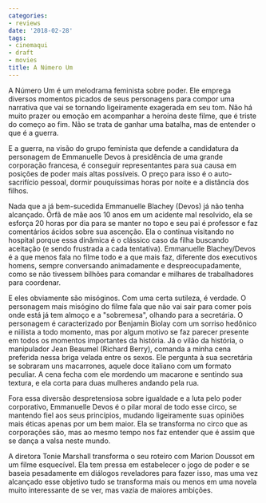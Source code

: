 ```yaml
---
categories:
- reviews
date: '2018-02-28'
tags:
- cinemaqui
- draft
- movies
title: A Número Um
---
```


A Número Um é um melodrama feminista sobre poder. Ele emprega diversos momentos picados de seus personagens para compor uma narrativa que vai se tornando ligeiramente exagerada em seu tom. Não há muito prazer ou emoção em acompanhar a heroína deste filme, que é triste do começo ao fim. Não se trata de ganhar uma batalha, mas de entender o que é a guerra.

E a guerra, na visão do grupo feminista que defende a candidatura da personagem de Emmanuelle Devos à presidência de uma grande corporação francesa, é conseguir representantes para sua causa em posições de poder mais altas possíveis. O preço para isso é o auto-sacrifício pessoal, dormir pouquíssimas horas por noite e a distância dos filhos.

Nada que a já bem-sucedida Emmanuelle Blachey (Devos) já não tenha alcançado. Órfã de mãe aos 10 anos em um acidente mal resolvido, ela se esforça 20 horas por dia para se manter no topo e seu pai é professor e faz comentários ácidos sobre sua ascenção. Ela o continua visitando no hospital porque essa dinâmica é o clássico caso da filha buscando aceitação (e sendo frustrada a cada tentativa). Emmanuelle Blachey/Devos é a que menos fala no filme todo e a que mais faz, diferente dos executivos homens, sempre conversando animadamente e despreocupadamente, como se não tivessem bilhões para comandar e milhares de trabalhadores para coordenar.

E eles obviamente são misóginos. Com uma certa sutileza, é verdade. O personagem mais misógino do filme fala que não vai sair para comer pois onde está já tem almoço e a "sobremesa", olhando para a secretária. O personagem é caracterizado por Benjamin Biolay com um sorriso hedônico e niilista a todo momento, mas por algum motivo se faz parecer presente em todos os momentos importantes da história. Já o vilão da história, o manipulador Jean Beaumel (Richard Berry), comanda a minha cena preferida nessa briga velada entre os sexos. Ele pergunta à sua secretária se sobraram uns macarrones, aquele doce italiano com um formato peculiar. A cena fecha com ele mordendo um macarone e sentindo sua textura, e ela corta para duas mulheres andando pela rua.

Fora essa diversão despretensiosa sobre igualdade e a luta pelo poder corporativo, Emmanuelle Devos é o pilar moral de todo esse circo, se mantendo fiel aos seus princípios, mudando ligeiramente suas opiniões mais éticas apenas por um bem maior. Ela se transforma no circo que as corporações são, mas ao mesmo tempo nos faz entender que é assim que se dança a valsa neste mundo.

A diretora Tonie Marshall transforma o seu roteiro com Marion Doussot em um filme esquecível. Ela tem pressa em estabelecer o jogo de poder e se baseia pesadamente em diálogos reveladores para fazer isso, mas uma vez alcançado esse objetivo tudo se transforma mais ou menos em uma novela muito interessante de se ver, mas vazia de maiores ambições.